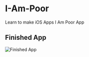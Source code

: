 # I-Am-Poor
Learn to make iOS Apps I Am Poor App



## Finished App
![Finished App](https://github.com/londonappbrewery/Images/blob/master/I%20Am%20Poor.png)


